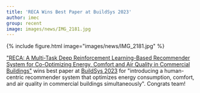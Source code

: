 ```yaml
---
title: 'RECA Wins Best Paper at BuildSys 2023'
author: imec
group: recent
image: images/news/IMG_2181.jpg
---
```


{%
  include figure.html
  image="images/news/IMG_2181.jpg"
%}

["RECA: A Multi-Task Deep Reinforcement Learning-Based Recommender System for Co-Optimizing Energy, Comfort and Air Quality in Commercial Buildings"](https://dl.acm.org/doi/abs/10.1145/3600100.3623735) wins best paper at [BuildSys 2023](https://buildsys.acm.org/2023/) for "introducing a human-centric recommender system that optimizes energy consumption, comfort, and air quality in commercial buildings simultaneously". Congrats team!

